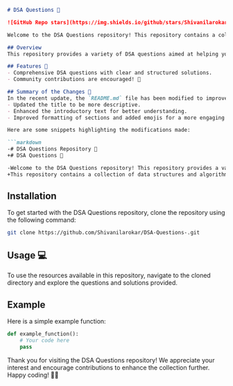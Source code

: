 ```markdown
# DSA Questions 🚀

![GitHub Repo stars](https://img.shields.io/github/stars/Shivanilarokar/DSA-Questions-) ![GitHub forks](https://img.shields.io/github/forks/Shivanilarokar/DSA-Questions-) ![GitHub issues](https://img.shields.io/github/issues/Shivanilarokar/DSA-Questions-)

Welcome to the DSA Questions repository! This repository contains a collection of data structures and algorithms (DSA) questions designed to help you enhance your coding skills. Whether you are preparing for coding interviews or just looking to improve your problem-solving abilities, you will find valuable resources here!

## Overview
This repository provides a variety of DSA questions aimed at helping you improve your data structures and algorithms skills.

## Features 🎉
- Comprehensive DSA questions with clear and structured solutions.
- Community contributions are encouraged! 🤝

## Summary of the Changes 📝
In the recent update, the `README.md` file has been modified to improve clarity and conciseness. Key changes include:
- Updated the title to be more descriptive.
- Enhanced the introductory text for better understanding.
- Improved formatting of sections and added emojis for a more engaging appearance.

Here are some snippets highlighting the modifications made:

```markdown
-# DSA Questions Repository 🚀
+# DSA Questions 🚀

-Welcome to the DSA Questions repository! This repository provides a variety of DSA questions aimed at helping you improve your data structures and algorithms skills.
+This repository contains a collection of data structures and algorithms (DSA) questions designed to help you enhance your coding skills.
```

## Installation
To get started with the DSA Questions repository, clone the repository using the following command:

```bash
git clone https://github.com/Shivanilarokar/DSA-Questions-.git
```

## Usage 💻
To use the resources available in this repository, navigate to the cloned directory and explore the questions and solutions provided.

## Example
Here is a simple example function:

```python
def example_function():
    # Your code here
    pass
```

Thank you for visiting the DSA Questions repository! We appreciate your interest and encourage contributions to enhance the collection further. Happy coding! 🧑‍💻
```